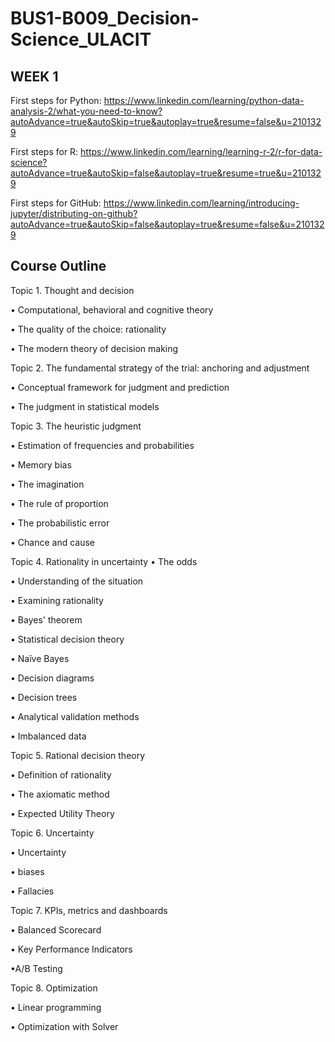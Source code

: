 # BUS1-B009_Decision-Science_ULACIT

## WEEK 1

First steps for Python:
https://www.linkedin.com/learning/python-data-analysis-2/what-you-need-to-know?autoAdvance=true&autoSkip=true&autoplay=true&resume=false&u=2101329

First steps for R:
https://www.linkedin.com/learning/learning-r-2/r-for-data-science?autoAdvance=true&autoSkip=false&autoplay=true&resume=true&u=2101329

First steps for GitHub:
https://www.linkedin.com/learning/introducing-jupyter/distributing-on-github?autoAdvance=true&autoSkip=false&autoplay=true&resume=false&u=2101329


## Course Outline
Topic 1. Thought and decision

  • Computational, behavioral and cognitive theory

  • The quality of the choice: rationality

  • The modern theory of decision making

Topic 2. The fundamental strategy of the trial: anchoring and adjustment

• Conceptual framework for judgment and prediction

• The judgment in statistical models

Topic 3. The heuristic judgment

• Estimation of frequencies and probabilities

• Memory bias

•	The imagination

• The rule of proportion

• The probabilistic error

• Chance and cause

Topic 4. Rationality in uncertainty
• The odds

• Understanding of the situation

• Examining rationality

• Bayes' theorem

• Statistical decision theory

• Naïve Bayes

• Decision diagrams

• Decision trees

• Analytical validation methods

• Imbalanced data

Topic 5. Rational decision theory

• Definition of rationality

• The axiomatic method

• Expected Utility Theory

Topic 6. Uncertainty

•	Uncertainty

• biases

• Fallacies

Topic 7. KPIs, metrics and dashboards

• Balanced Scorecard

• Key Performance Indicators

•A/B Testing

Topic 8. Optimization

•	Linear programming

• Optimization with Solver
